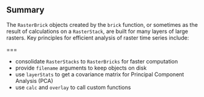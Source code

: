 ---
---

## Summary

The `RasterBrick` objects created by the `brick` function, or sometimes as the
result of calculations on a `RasterStack`, are built for many layers of large
rasters. Key principles for efficient analysis of raster time series include:

===

- consolidate `RasterStacks` to `RasterBricks` for faster computation
- provide `filename` arguments to keep objects on disk
- use `layerStats` to get a covariance matrix for Principal Component Analysis (PCA)
- use `calc` and `overlay` to call custom functions
